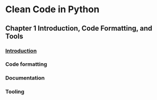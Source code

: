 # Clean Code in Python

## Chapter 1 Introduction, Code Formatting, and Tools

### [Introduction](01-Introduction.md)
### Code formatting
### Documentation
### Tooling